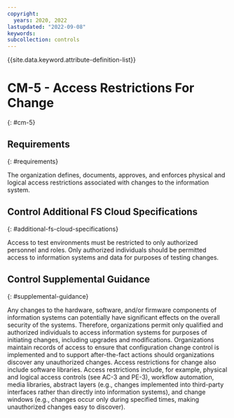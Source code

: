 ```yaml
---
copyright:
  years: 2020, 2022
lastupdated: "2022-09-08"
keywords: 
subcollection: controls
---
```


{{site.data.keyword.attribute-definition-list}}

# CM-5 - Access Restrictions For Change
{: #cm-5}

## Requirements
{: #requirements}

The organization defines, documents, approves, and enforces physical and logical access restrictions associated with changes to the information system.

## Control Additional FS Cloud Specifications
{: #additional-fs-cloud-specifications}

Access to test environments must be restricted to only authorized personnel and roles.  Only authorized individuals should be permitted access to information systems and data for purposes of testing changes.

## Control Supplemental Guidance
{: #supplemental-guidance}

Any changes to the hardware, software, and/or firmware components of information systems can potentially have significant effects on the overall security of the systems. Therefore, organizations permit only qualified and authorized individuals to access information systems for purposes of initiating changes, including upgrades and modifications. Organizations maintain records of access to ensure that configuration change control is implemented and to support after-the-fact actions should organizations discover any unauthorized changes. Access restrictions for change also include software libraries. Access restrictions include, for example, physical and logical access controls (see AC-3 and PE-3), workflow automation, media libraries, abstract layers (e.g., changes implemented into third-party interfaces rather than directly into information systems), and change windows (e.g., changes occur only during specified times, making unauthorized changes easy to discover).


